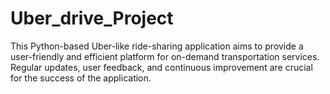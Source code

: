 # Uber_drive_Project
This Python-based Uber-like ride-sharing application aims to provide a user-friendly and efficient platform for on-demand transportation services. Regular updates, user feedback, and continuous improvement are crucial for the success of the application.
